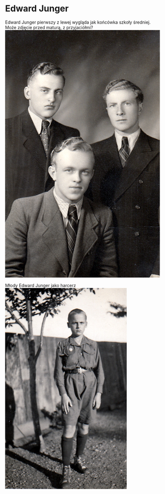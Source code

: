# Edward Junger

Edward Junger pierwszy z lewej wygląda jak końcówka szkoły średniej. Może zdjęcie przed maturą, z przyjaciółmi?
![image-01.jpg](image-01.jpg)

Młody Edward Junger jako harcerz
![image-02.jpg](image-02.jpg)
